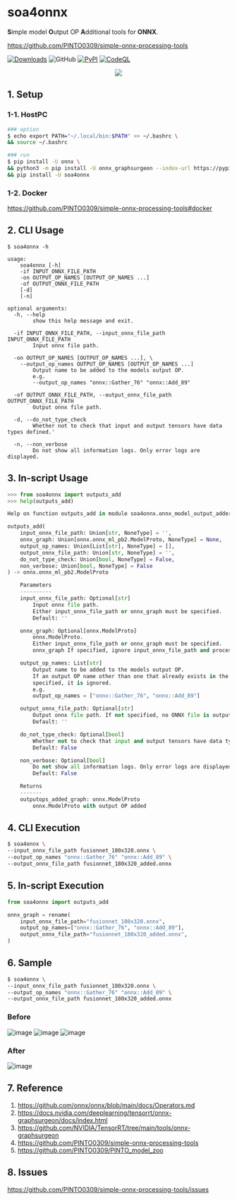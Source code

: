 # soa4onnx
**S**imple model **O**utput OP **A**dditional tools for **ONNX**.

https://github.com/PINTO0309/simple-onnx-processing-tools

[![Downloads](https://static.pepy.tech/personalized-badge/soa4onnx?period=total&units=none&left_color=grey&right_color=brightgreen&left_text=Downloads)](https://pepy.tech/project/soa4onnx) ![GitHub](https://img.shields.io/github/license/PINTO0309/soa4onnx?color=2BAF2B) [![PyPI](https://img.shields.io/pypi/v/soa4onnx?color=2BAF2B)](https://pypi.org/project/soa4onnx/) [![CodeQL](https://github.com/PINTO0309/soa4onnx/workflows/CodeQL/badge.svg)](https://github.com/PINTO0309/soa4onnx/actions?query=workflow%3ACodeQL)

<p align="center">
  <img src="https://user-images.githubusercontent.com/33194443/170158425-7d8a87c3-b1e7-44cb-8b8f-bd3e9806f020.png" />
</p>

## 1. Setup

### 1-1. HostPC
```bash
### option
$ echo export PATH="~/.local/bin:$PATH" >> ~/.bashrc \
&& source ~/.bashrc

### run
$ pip install -U onnx \
&& python3 -m pip install -U onnx_graphsurgeon --index-url https://pypi.ngc.nvidia.com \
&& pip install -U soa4onnx
```
### 1-2. Docker
https://github.com/PINTO0309/simple-onnx-processing-tools#docker

## 2. CLI Usage
```
$ soa4onnx -h

usage:
    soa4onnx [-h]
    -if INPUT_ONNX_FILE_PATH
    -on OUTPUT_OP_NAMES [OUTPUT_OP_NAMES ...]
    -of OUTPUT_ONNX_FILE_PATH
    [-d]
    [-n]

optional arguments:
  -h, --help
        show this help message and exit.

  -if INPUT_ONNX_FILE_PATH, --input_onnx_file_path INPUT_ONNX_FILE_PATH
        Input onnx file path.

  -on OUTPUT_OP_NAMES [OUTPUT_OP_NAMES ...], \
    --output_op_names OUTPUT_OP_NAMES [OUTPUT_OP_NAMES ...]
        Output name to be added to the models output OP.
        e.g.
        --output_op_names "onnx::Gather_76" "onnx::Add_89"

  -of OUTPUT_ONNX_FILE_PATH, --output_onnx_file_path OUTPUT_ONNX_FILE_PATH
        Output onnx file path.

  -d, --do_not_type_check
        Whether not to check that input and output tensors have data types defined.'

  -n, --non_verbose
        Do not show all information logs. Only error logs are displayed.
```

## 3. In-script Usage
```python
>>> from soa4onnx import outputs_add
>>> help(outputs_add)

Help on function outputs_add in module soa4onnx.onnx_model_output_adder:

outputs_add(
    input_onnx_file_path: Union[str, NoneType] = '',
    onnx_graph: Union[onnx.onnx_ml_pb2.ModelProto, NoneType] = None,
    output_op_names: Union[List[str], NoneType] = [],
    output_onnx_file_path: Union[str, NoneType] = '',
    do_not_type_check: Union[bool, NoneType] = False,
    non_verbose: Union[bool, NoneType] = False
) -> onnx.onnx_ml_pb2.ModelProto

    Parameters
    ----------
    input_onnx_file_path: Optional[str]
        Input onnx file path.
        Either input_onnx_file_path or onnx_graph must be specified.
        Default: ''

    onnx_graph: Optional[onnx.ModelProto]
        onnx.ModelProto.
        Either input_onnx_file_path or onnx_graph must be specified.
        onnx_graph If specified, ignore input_onnx_file_path and process onnx_graph.

    output_op_names: List[str]
        Output name to be added to the models output OP.
        If an output OP name other than one that already exists in the model is
        specified, it is ignored.
        e.g.
        output_op_names = ["onnx::Gather_76", "onnx::Add_89"]

    output_onnx_file_path: Optional[str]
        Output onnx file path. If not specified, no ONNX file is output.
        Default: ''

    do_not_type_check: Optional[bool]
        Whether not to check that input and output tensors have data types defined.
        Default: False

    non_verbose: Optional[bool]
        Do not show all information logs. Only error logs are displayed.
        Default: False

    Returns
    -------
    outputops_added_graph: onnx.ModelProto
        onnx.ModelProto with output OP added
```

## 4. CLI Execution
```bash
$ soa4onnx \
--input_onnx_file_path fusionnet_180x320.onnx \
--output_op_names "onnx::Gather_76" "onnx::Add_89" \
--output_onnx_file_path fusionnet_180x320_added.onnx
```

## 5. In-script Execution
```python
from soa4onnx import outputs_add

onnx_graph = rename(
    input_onnx_file_path="fusionnet_180x320.onnx",
    output_op_names=["onnx::Gather_76", "onnx::Add_89"],
    output_onnx_file_path="fusionnet_180x320_added.onnx",
)
```

## 6. Sample
```bash
$ soa4onnx \
--input_onnx_file_path fusionnet_180x320.onnx \
--output_op_names "onnx::Gather_76" "onnx::Add_89" \
--output_onnx_file_path fusionnet_180x320_added.onnx
```
### Before
![image](https://user-images.githubusercontent.com/33194443/169518171-aa0f7a40-18ad-4393-a409-31ac0eea24bc.png)
![image](https://user-images.githubusercontent.com/33194443/169518858-c6230f56-23c3-4925-906f-5db9f7bf8a19.png)
![image](https://user-images.githubusercontent.com/33194443/169519158-8f0e5025-a002-44f5-8856-3267110d053a.png)

### After
![image](https://user-images.githubusercontent.com/33194443/169518194-76b9306a-1bf9-4f06-ae1b-821fd84cdf02.png)

## 7. Reference
1. https://github.com/onnx/onnx/blob/main/docs/Operators.md
2. https://docs.nvidia.com/deeplearning/tensorrt/onnx-graphsurgeon/docs/index.html
3. https://github.com/NVIDIA/TensorRT/tree/main/tools/onnx-graphsurgeon
4. https://github.com/PINTO0309/simple-onnx-processing-tools
5. https://github.com/PINTO0309/PINTO_model_zoo

## 8. Issues
https://github.com/PINTO0309/simple-onnx-processing-tools/issues
